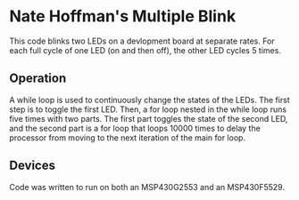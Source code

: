 # Nate Hoffman's Multiple Blink

This code blinks two LEDs on a devlopment board at separate rates. For each full cycle of one LED (on and then off), the other LED cycles 5 times.

## Operation

A while loop is used to continuously change the states of the LEDs. The first step is to toggle the first LED. Then, a for loop nested in the while loop runs five times with two parts. The first part toggles the state of the second LED, and the second part is a for loop that loops 10000 times to delay the processor from moving to the next iteration of the main for loop.

## Devices

Code was written to run on both an MSP430G2553 and an MSP430F5529.
